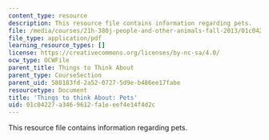 ```yaml
---
content_type: resource
description: This resource file contains information regarding pets.
file: /media/courses/21h-380j-people-and-other-animals-fall-2013/01c04227a3469612fa1eeef4e14f4d2c_MIT21H_380F13_read_notes05.pdf
file_type: application/pdf
learning_resource_types: []
license: https://creativecommons.org/licenses/by-nc-sa/4.0/
ocw_type: OCWFile
parent_title: Things to Think About
parent_type: CourseSection
parent_uid: 580183fd-2a52-0727-5d9e-b486ee17fabe
resourcetype: Document
title: 'Things to think About: Pets'
uid: 01c04227-a346-9612-fa1e-eef4e14f4d2c
---
```

This resource file contains information regarding pets.